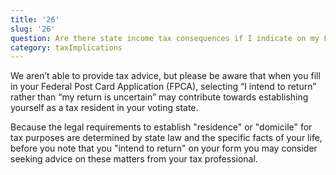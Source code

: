 ```yaml
---
title: '26'
slug: '26'
question: Are there state income tax consequences if I indicate on my Federal Post Card Application (FPCA) that I "intend to return"?
category: taxImplications
---
```

We aren’t able to provide tax advice, but please be aware that when you fill in your Federal Post Card Application (FPCA), selecting “I intend to return” rather than “my return is uncertain” may contribute towards establishing yourself as a tax resident in your voting state. 

Because the legal requirements to establish "residence" or "domicile" for tax purposes are determined by state law and the specific facts of your life, before you note that you "intend to return" on your form you may consider seeking advice on these matters from your tax professional.
